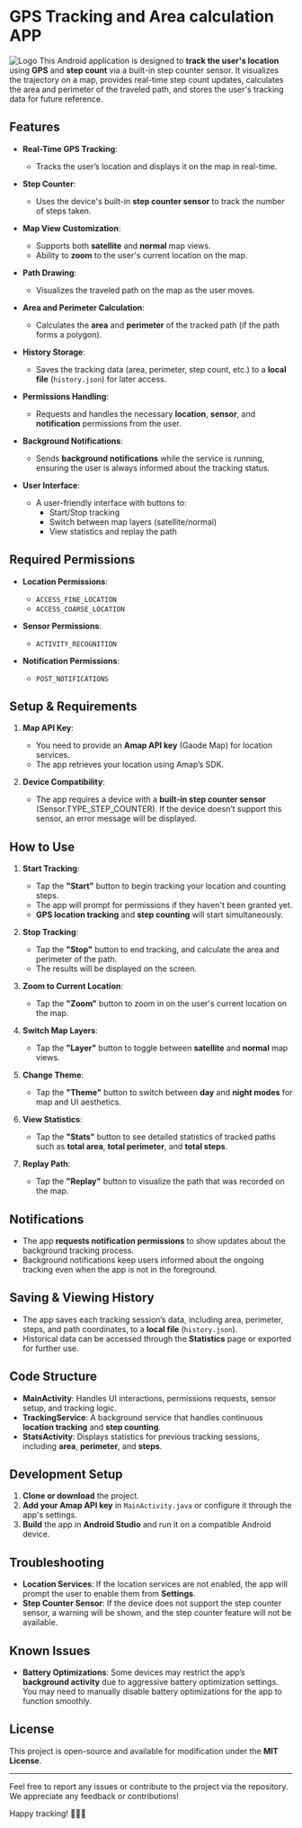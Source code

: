 # GPS Tracking and Area calculation APP
![Logo](Screenshot_2025-10-01-17-14-07-85_ee015900260ab50.jpg)
This Android application is designed to **track the user's location** using **GPS** and **step count** via a built-in step counter sensor. It visualizes the trajectory on a map, provides real-time step count updates, calculates the area and perimeter of the traveled path, and stores the user's tracking data for future reference.

## Features

- **Real-Time GPS Tracking**: 
  - Tracks the user’s location and displays it on the map in real-time.
  
- **Step Counter**: 
  - Uses the device's built-in **step counter sensor** to track the number of steps taken.
  
- **Map View Customization**: 
  - Supports both **satellite** and **normal** map views.
  - Ability to **zoom** to the user's current location on the map.
  
- **Path Drawing**: 
  - Visualizes the traveled path on the map as the user moves.
  
- **Area and Perimeter Calculation**: 
  - Calculates the **area** and **perimeter** of the tracked path (if the path forms a polygon).
  
- **History Storage**: 
  - Saves the tracking data (area, perimeter, step count, etc.) to a **local file** (`history.json`) for later access.
  
- **Permissions Handling**: 
  - Requests and handles the necessary **location**, **sensor**, and **notification** permissions from the user.

- **Background Notifications**: 
  - Sends **background notifications** while the service is running, ensuring the user is always informed about the tracking status.

- **User Interface**:
  - A user-friendly interface with buttons to:
    - Start/Stop tracking
    - Switch between map layers (satellite/normal)
    - View statistics and replay the path
  
## Required Permissions

- **Location Permissions**:
  - `ACCESS_FINE_LOCATION`
  - `ACCESS_COARSE_LOCATION`

- **Sensor Permissions**:
  - `ACTIVITY_RECOGNITION`

- **Notification Permissions**:
  - `POST_NOTIFICATIONS`

## Setup & Requirements

1. **Map API Key**: 
   - You need to provide an **Amap API key** (Gaode Map) for location services.
   - The app retrieves your location using Amap’s SDK.

2. **Device Compatibility**:
   - The app requires a device with a **built-in step counter sensor** (Sensor.TYPE_STEP_COUNTER). If the device doesn’t support this sensor, an error message will be displayed.

## How to Use

1. **Start Tracking**:
   - Tap the **"Start"** button to begin tracking your location and counting steps.
   - The app will prompt for permissions if they haven't been granted yet.
   - **GPS location tracking** and **step counting** will start simultaneously.

2. **Stop Tracking**:
   - Tap the **"Stop"** button to end tracking, and calculate the area and perimeter of the path.
   - The results will be displayed on the screen.

3. **Zoom to Current Location**:
   - Tap the **"Zoom"** button to zoom in on the user's current location on the map.

4. **Switch Map Layers**:
   - Tap the **"Layer"** button to toggle between **satellite** and **normal** map views.

5. **Change Theme**:
   - Tap the **"Theme"** button to switch between **day** and **night modes** for map and UI aesthetics.

6. **View Statistics**:
   - Tap the **"Stats"** button to see detailed statistics of tracked paths such as **total area**, **total perimeter**, and **total steps**.

7. **Replay Path**:
   - Tap the **"Replay"** button to visualize the path that was recorded on the map.

## Notifications

- The app **requests notification permissions** to show updates about the background tracking process.
- Background notifications keep users informed about the ongoing tracking even when the app is not in the foreground.

## Saving & Viewing History

- The app saves each tracking session’s data, including area, perimeter, steps, and path coordinates, to a **local file** (`history.json`).
- Historical data can be accessed through the **Statistics** page or exported for further use.

## Code Structure

- **MainActivity**: Handles UI interactions, permissions requests, sensor setup, and tracking logic.
- **TrackingService**: A background service that handles continuous **location tracking** and **step counting**.
- **StatsActivity**: Displays statistics for previous tracking sessions, including **area**, **perimeter**, and **steps**.

## Development Setup

1. **Clone or download** the project.
2. **Add your Amap API key** in `MainActivity.java` or configure it through the app's settings.
3. **Build** the app in **Android Studio** and run it on a compatible Android device.

## Troubleshooting

- **Location Services**: If the location services are not enabled, the app will prompt the user to enable them from **Settings**.
- **Step Counter Sensor**: If the device does not support the step counter sensor, a warning will be shown, and the step counter feature will not be available.

## Known Issues

- **Battery Optimizations**: Some devices may restrict the app’s **background activity** due to aggressive battery optimization settings. You may need to manually disable battery optimizations for the app to function smoothly.

## License

This project is open-source and available for modification under the **MIT License**.

---

Feel free to report any issues or contribute to the project via the repository. We appreciate any feedback or contributions!

Happy tracking! 🚶‍♂️📍
